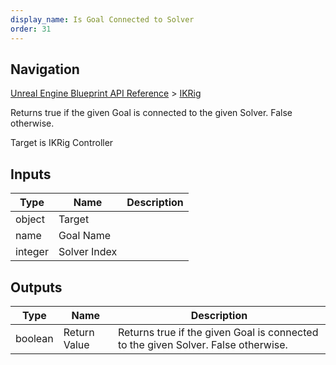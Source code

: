 ```yaml
---
display_name: Is Goal Connected to Solver
order: 31
---
```

## Navigation

[Unreal Engine Blueprint API Reference](https://dev.epicgames.com/documentation/en-us/unreal-engine/BlueprintAPI) > [IKRig](https://dev.epicgames.com/documentation/en-us/unreal-engine/BlueprintAPI/IKRig)

Returns true if the given Goal is connected to the given Solver. False otherwise.

Target is IKRig Controller

## Inputs

| Type | Name | Description |
| --- | --- | --- |
| object | Target |  |
| name | Goal Name |  |
| integer | Solver Index |  |

## Outputs

| Type | Name | Description |
| --- | --- | --- |
| boolean | Return Value | Returns true if the given Goal is connected to the given Solver. False otherwise. |

